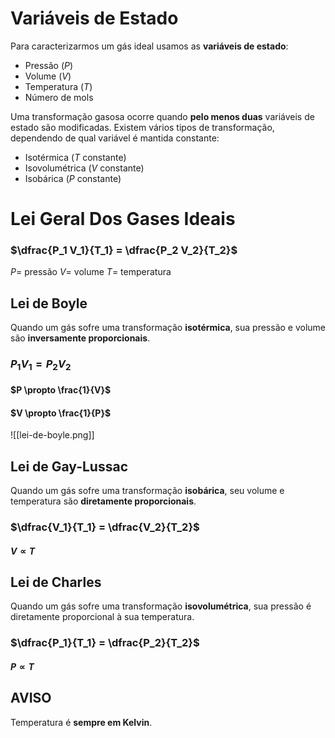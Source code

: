 # Variáveis de Estado
Para caracterizarmos um gás ideal usamos as **variáveis de estado**:
- Pressão ($P$)
- Volume ($V$)
- Temperatura ($T$)
- Número de mols

Uma transformação gasosa ocorre quando **pelo menos duas** variáveis de estado são modificadas. Existem vários tipos de transformação, dependendo de qual variável é mantida constante:

- Isotérmica ($T$ constante)
- Isovolumétrica ($V$ constante)
- Isobárica ($P$ constante)

# Lei Geral Dos Gases Ideais
### $\dfrac{P_1 V_1}{T_1} = \dfrac{P_2 V_2}{T_2}$
$P =$ pressão
$V =$ volume
$T =$ temperatura

## Lei de Boyle
Quando um gás sofre uma transformação **isotérmica**, sua pressão e volume são **inversamente proporcionais**.

### $P_1 V_1 = P_2 V_2$
#### $P \propto \frac{1}{V}$
#### $V \propto \frac{1}{P}$
![[lei-de-boyle.png]]

## Lei de Gay-Lussac
Quando um gás sofre uma transformação **isobárica**, seu volume e temperatura são **diretamente proporcionais**.
### $\dfrac{V_1}{T_1} = \dfrac{V_2}{T_2}$
#### $V \propto T$

## Lei de Charles
Quando um gás sofre uma transformação **isovolumétrica**, sua pressão é diretamente proporcional à sua temperatura.
### $\dfrac{P_1}{T_1} = \dfrac{P_2}{T_2}$
#### $P \propto T$

## AVISO
Temperatura é **sempre em Kelvin**.